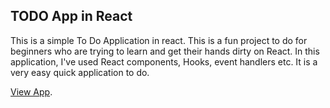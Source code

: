 ## TODO App in React

This is a simple To Do Application in react. This is a fun project to do for beginners who are trying to learn and get their hands dirty on React. In this application, I've used React components, Hooks, event handlers etc. It is a very easy quick application to do.

[View App](https://dibyendu415.github.io/Todo-App-React).
